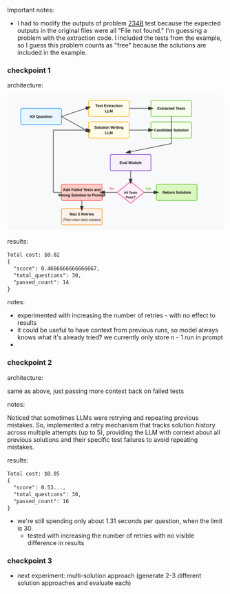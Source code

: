 
Important notes: 

- I had to modify the outputs of problem [234B](https://codeforces.com/problemset/problem/234/B) test because the expected outputs in the original files were all "File not found." I'm guessing a problem with the extraction code. I included the tests from the example, so I guess this problem counts as "free" because the solutions are included in the example. 

### checkpoint 1 

architecture: 

<div align="center">
  <img src="resources/agent-workflow.svg" alt="IOI Agent Workflow Diagram" width="800">
</div>

results: 

```
Total cost: $0.02
{
  "score": 0.4666666666666667,
  "total_questions": 30,
  "passed_count": 14
}
```

notes:
- experimented with increasing the number of retries - with no effect to results
- it could be useful to have context from previous runs, so model always knows what it's already tried? we currently only store n - 1 run in prompt 
- 

### checkpoint 2

architecture: 

same as above, just passing more context back on failed tests

notes: 

Noticed that sometimes LLMs were retrying and repeating previous mistakes. So, implemented a retry mechanism that tracks solution history across multiple attempts (up to 5), providing the LLM with context about all previous solutions and their specific test failures to avoid repeating mistakes.

results: 

```
Total cost: $0.05
{
  "score": 0.53...,
  "total_questions": 30,
  "passed_count": 16
}
```

- we're still spending only about 1.31 seconds per question, when the limit is 30.
  - tested with increasing the number of retries with no visible difference in results

### checkpoint 3

- next experiment: multi-solution approach (generate 2-3 different solution approaches and evaluate each)